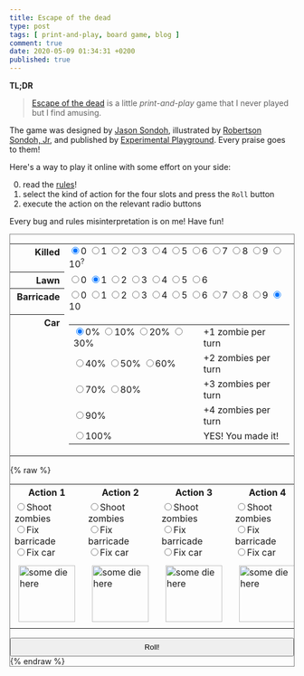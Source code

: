 ```yaml
---
title: Escape of the dead
type: post
tags: [ print-and-play, board game, blog ]
comment: true
date: 2020-05-09 01:34:31 +0200
published: true
---
```


**TL;DR**

> [Escape of the dead][] is a little *print-and-play* game that I never
> played but I find amusing.

The game was designed by [Jason Sondoh][], illustrated by [Robertson
Sondoh, Jr][], and published by [Experimental Playground][]. Every
praise goes to them!

Here's a way to play it online with some effort on your side:

0. read the [rules][]!
1. select the kind of action for the four slots and press the `Roll`
button
2. execute the action on the relevant radio buttons

Every bug and rules misinterpretation is on me! Have fun!

<div id="app" style="border: 1px solid gray">
<table>

 <tr>
  <th style="width: 5em; vertical-align: top; text-align: right">Killed</th>
  <td>
   <input type="radio" name="kills" checked />0
   <input type="radio" name="kills" />1
   <input type="radio" name="kills" />2
   <input type="radio" name="kills" />3
   <input type="radio" name="kills" />4
   <input type="radio" name="kills" />5
   <input type="radio" name="kills" />6
   <input type="radio" name="kills" />7
   <input type="radio" name="kills" />8
   <input type="radio" name="kills" />9
   <input type="radio" name="kills" />10<sup title="Empty lawn / No new zombies next turn / Car +10% / Barricade +3">?</sup>
  </td>
 </tr>

 <tr>
  <th style="width: 5em; vertical-align: top; text-align: right">Lawn</th>
  <td>
   <input type="radio" name="lawn" />0
   <input type="radio" name="lawn" checked />1
   <input type="radio" name="lawn" />2
   <input type="radio" name="lawn" />3
   <input type="radio" name="lawn" />4
   <input type="radio" name="lawn" />5
   <input type="radio" name="lawn" />6
  </td>
 </tr>

 <tr>
  <th style="width: 5em; vertical-align: top; text-align: right">Barricade</th>
  <td>
   <input type="radio" name="fence" />0
   <input type="radio" name="fence" />1
   <input type="radio" name="fence" />2
   <input type="radio" name="fence" />3
   <input type="radio" name="fence" />4
   <input type="radio" name="fence" />5
   <input type="radio" name="fence" />6
   <input type="radio" name="fence" />7
   <input type="radio" name="fence" />8
   <input type="radio" name="fence" />9
   <input type="radio" name="fence" checked />10
  </td>
 </tr>

 <tr>
  <th style="width: 5em; vertical-align: top; text-align: right">Car</th>
  <td>
   <table>
   <tr>
   <td>
   <input type="radio" name="car" checked />0%
   <input type="radio" name="car" />10%
   <input type="radio" name="car" />20%
   <input type="radio" name="car" />30%
   </td>
   <td>+1 zombie per turn</td>
   </tr>
   <tr>
   <td>
   <input type="radio" name="car" />40%
   <input type="radio" name="car" />50%
   <input type="radio" name="car" />60%
   </td>
   <td>+2 zombies per turn</td>
   </tr>
   <tr>
   <td>
   <input type="radio" name="car" />70%
   <input type="radio" name="car" />80%
   </td>
   <td>+3 zombies per turn</td>
   </tr>
   <tr>
   <td>
   <input type="radio" name="car" />90%
   </td>
   <td>+4 zombies per turn</td>
   </tr>
   <tr>
   <td>
   <input type="radio" name="car" />100%
   </td>
   <td>YES! You made it!</td>
   </tr>
   </table>
  </td>
 </tr>

</table>

{% raw %}
<table>
 <tr>
  <th>Action 1</th>
  <th>Action 2</th>
  <th>Action 3</th>
  <th>Action 4</th>
 </tr>
 <tr>
  <td>
   <input type="radio" name="die1" v-model="actions[0]" value="zombie">Shoot zombies<br />
   <input type="radio" name="die1" v-model="actions[0]" value="barricade">Fix barricade<br />
   <input type="radio" name="die1" v-model="actions[0]" value="car">Fix car
  </td>
  <td>
   <input type="radio" name="die2" v-model="actions[1]" value="zombie">Shoot zombies<br />
   <input type="radio" name="die2" v-model="actions[1]" value="barricade">Fix barricade<br />
   <input type="radio" name="die2" v-model="actions[1]" value="car">Fix car
  </td>
  <td>
   <input type="radio" name="die3" v-model="actions[2]" value="zombie">Shoot zombies<br />
   <input type="radio" name="die3" v-model="actions[2]" value="barricade">Fix barricade<br />
   <input type="radio" name="die3" v-model="actions[2]" value="car">Fix car
  </td>
  <td>
   <input type="radio" name="die4" v-model="actions[3]" value="zombie">Shoot zombies<br />
   <input type="radio" name="die4" v-model="actions[3]" value="barricade">Fix barricade<br />
   <input type="radio" name="die4" v-model="actions[3]" value="car">Fix car
  </td>
 </tr>
 <tr>
  <td><img v-bind:src="dice[0]" alt="some die here" style="width: 100px; margin: 7px; box-sizing: border-box;"></td>
  <td><img v-bind:src="dice[1]" alt="some die here" style="width: 100px; margin: 7px; box-sizing: border-box;"></td>
  <td><img v-bind:src="dice[2]" alt="some die here" style="width: 100px; margin: 7px; box-sizing: border-box;"></td>
  <td><img v-bind:src="dice[3]" alt="some die here" style="width: 100px; margin: 7px; box-sizing: border-box;"></td>
 </tr>
</table>
<button v-on:click="roll()" style="width: 100%; margin: auto; text-align: center; padding: 0.5em">Roll!</button>
{% endraw %}
</div>

<script src="{{ '/assets/js/vue.js'
    | prepend: site.baseurl
    | prepend: site.url }}">
</script>

<script>
  var app = new Vue({
    el: '#app',
    data: {
      actions: ['zombie', 'barricade', 'car', 'car'],
      dice: [
        '{{ '/assets/images/eotd/eotd.png' | prepend: site.baseurl }}',
        '{{ '/assets/images/eotd/eotd.png' | prepend: site.baseurl }}',
        '{{ '/assets/images/eotd/eotd.png' | prepend: site.baseurl }}',
        '{{ '/assets/images/eotd/eotd.png' | prepend: site.baseurl }}',
      ],
    },
    methods: {
      roll: function () {
        var url_for = {
            car: [
                '{{ '/assets/images/eotd/car-broken.png' | prepend: site.baseurl }}',
                '{{ '/assets/images/eotd/car-broken.png' | prepend: site.baseurl }}',
                '{{ '/assets/images/eotd/car-repaired.png' | prepend: site.baseurl }}',
            ],
            barricade: [
                '{{ '/assets/images/eotd/fence-broken.png' | prepend: site.baseurl }}',
                '{{ '/assets/images/eotd/fence-repaired.png' | prepend: site.baseurl }}',
                '{{ '/assets/images/eotd/fence-repaired.png' | prepend: site.baseurl }}',
            ],
            zombie: [
                '{{ '/assets/images/eotd/zombie-missed.png' | prepend: site.baseurl }}',
                '{{ '/assets/images/eotd/zombie-hit.png' | prepend: site.baseurl }}',
                '{{ '/assets/images/eotd/zombie-hit.png' | prepend: site.baseurl }}',
            ],
        };
        this.dice = [0, 1, 2, 3].map(
            id => {
                var random_roll = Math.floor(Math.random() * 3);
                return url_for[this.actions[id]][random_roll];
            }
        );
      },
    }
  })
</script>

[Escape of the dead]: https://boardgamegeek.com/boardgame/87632/escape-dead-minigame
[rules]: https://boardgamegeek.com/filepage/62886/escape-dead-contest-entry-version-or-v102
[Jason Sondoh]: https://boardgamegeek.com/boardgamedesigner/11032/jason-sondoh
[Robertson Sondoh, Jr]: https://boardgamegeek.com/boardgameartist/11031/robertson-sondoh-jr
[Experimental Playground]: http://experimentalplayground.blogspot.com/
